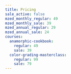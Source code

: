 ```yaml
---
title: Pricing
sale_active: false
mzed_monthly_regular: 49
mzed_monthly_sale: 39
mzed_annual_regular: 29
mzed_annual_sale: 24
courses:
  anamorphic-cookbook:
    regular: 49
    sale: 39
  color-grading-masterclass:
    regular: 99
    sale: 79
---
```

